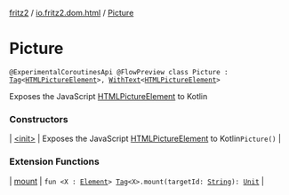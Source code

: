 [fritz2](../../index.md) / [io.fritz2.dom.html](../index.md) / [Picture](./index.md)

# Picture

`@ExperimentalCoroutinesApi @FlowPreview class Picture : `[`Tag`](../../io.fritz2.dom/-tag/index.md)`<`[`HTMLPictureElement`](https://kotlinlang.org/api/latest/jvm/stdlib/org.w3c.dom/-h-t-m-l-picture-element/index.html)`>, `[`WithText`](../../io.fritz2.dom/-with-text/index.md)`<`[`HTMLPictureElement`](https://kotlinlang.org/api/latest/jvm/stdlib/org.w3c.dom/-h-t-m-l-picture-element/index.html)`>`

Exposes the JavaScript [HTMLPictureElement](https://developer.mozilla.org/en/docs/Web/API/HTMLPictureElement) to Kotlin

### Constructors

| [&lt;init&gt;](-init-.md) | Exposes the JavaScript [HTMLPictureElement](https://developer.mozilla.org/en/docs/Web/API/HTMLPictureElement) to Kotlin`Picture()` |

### Extension Functions

| [mount](../../io.fritz2.dom/mount.md) | `fun <X : `[`Element`](https://kotlinlang.org/api/latest/jvm/stdlib/org.w3c.dom/-element/index.html)`> `[`Tag`](../../io.fritz2.dom/-tag/index.md)`<X>.mount(targetId: `[`String`](https://kotlinlang.org/api/latest/jvm/stdlib/kotlin/-string/index.html)`): `[`Unit`](https://kotlinlang.org/api/latest/jvm/stdlib/kotlin/-unit/index.html) |

